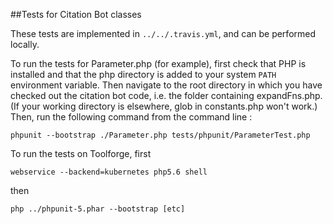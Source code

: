 ##Tests for Citation Bot classes

These tests are implemented in `../../.travis.yml`, and can be performed locally.

To run the tests for Parameter.php (for example), first check that PHP is installed and that the
php directory is added to your system `PATH` environment variable.
Then navigate to the root directory in which you have checked out the citation bot code, 
i.e. the folder containing expandFns.php. 
(If your working directory is elsewhere, glob in constants.php won't work.)
Then, run the following command from the command line :

    phpunit --bootstrap ./Parameter.php tests/phpunit/ParameterTest.php

To run the tests on Toolforge, first

    webservice --backend=kubernetes php5.6 shell

then

    php ../phpunit-5.phar --bootstrap [etc]
